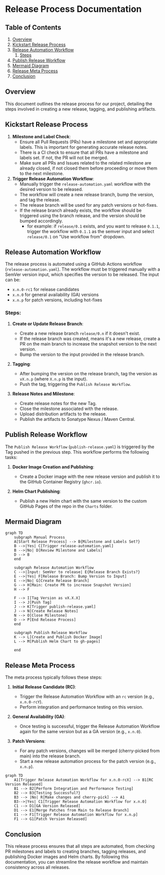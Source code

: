 # Release Process Documentation

## Table of Contents

1. [Overview](#overview)
1. [Kickstart Release Process](#kickstart-release-process)
1. [Release Automation Workflow](#release-automation-workflow)
    1. [Steps](#steps)
1. [Publish Release Workflow](#publish-release-workflow)
1. [Mermaid Diagram](#mermaid-diagram)
1. [Release Meta Process](#release-meta-process)
1. [Conclusion](#conclusion)

## Overview

This document outlines the release process for our project, detailing the steps involved in creating a new release, tagging, and publishing artifacts.

## Kickstart Release Process

1. **Milestone and Label Check**:
    - Ensure all Pull Requests (PRs) have a milestone set and appropriate labels. This is important for generating accurate release notes.
    - There is a CI check to ensure that all PRs have a milestone and labels set. If not, the PR will not be merged.
    - Make sure all PRs and Issues related to the related milestone are already closed, if not closed them before proceeding or move them to the next milestone.
2. **Trigger Release Automation Workflow**:
    - Manually trigger the `release-automation.yaml` workflow with the desired version to be released.
    - The workflow will create a new release branch, bump the version, and tag the release.
    - The release branch will be used for any patch versions or hot-fixes.
    - If the release branch already exists, the workflow should be triggered using the branch release, and the version should be bumped accordingly.
      - for example: if `release/0.1` exists, and you want to release `0.1.1`, trigger the workflow with `0.1.1` as the semver input and select `release/0.1` on "Use workflow from" dropdown.

## Release Automation Workflow

The release process is automated using a GitHub Actions workflow (`release-automation.yaml`). The workflow must be triggered manually with a SemVer version input, which specifies the version to be released. The input can be:
- `x.n.0-rc1` for release candidates
- `x.n.0` for general availability (GA) versions
- `x.n.p` for patch versions, including hot-fixes

### Steps:

1. **Create or Update Release Branch**:
    - Create a new release branch `release/0.n` if it doesn't exist.
    - If the release branch was created, means it's a new release, create a PR on the main branch to increase the snapshot version to the next version.
    - Bump the version to the input provided in the release branch.

2. **Tagging**:
    - After bumping the version on the release branch, tag the version as `vX.n.p` (where `X.n.p` is the input).
    - Push the tag, triggering the `Publish Release Workflow`.

3. **Release Notes and Milestone**:
    - Create release notes for the new Tag.
    - Close the milestone associated with the release.
    - Upload distribution artifacts to the release.
    - Publish the artifacts to Sonatype Nexus / Maven Central.

## Publish Release Workflow

The `Publish Release Workflow` (`publish-release.yaml`) is triggered by the Tag pushed in the previous step. This workflow performs the following tasks:

1. **Docker Image Creation and Publishing**:
    - Create a Docker image with the new release version and publish it to the GitHub Container Registry (`ghcr.io`).

2. **Helm Chart Publishing**:
    - Publish a new Helm chart with the same version to the custom GitHub Pages of the repo in the `Charts` folder.

## Mermaid Diagram

```mermaid
graph TD
    subgraph Manual Process
    A[Start Release Process] --> B{Milestone and Labels Set?}
    B -->|Yes| C[Trigger release-automation.yaml]
    B -->|No| D[Review Milestone and Labels]
    D --> B
    end

    subgraph Release Automation Workflow
    C -->|Input: SemVer to release| E{Release Branch Exists?}
    E -->|Yes| F[Release Branch: Bump Version to Input]
    E -->|No| G[Create Release Branch]    
    G --> H[Main: Create PR to increase Snapshot Version]
    H --> F

    F --> I[Tag Version as vX.X.X]
    I --> J[Push Tag]
    J --> K[Trigger publish-release.yaml]
    J --> N[Create Release Notes]
    N --> O[Close Milestone]
    O --> P[End Release Process]
    end

    subgraph Publish Release Workflow
    K --> L[Create and Publish Docker Image]
    L --> M[Publish Helm Chart to gh-pages]
    
    end
```

## Release Meta Process

The meta process typically follows these steps:

1. **Initial Release Candidate (RC)**:
    - Trigger the Release Automation Workflow with an `rc` version (e.g., `x.n.0-rcY`).
    - Perform integration and performance testing on this version.

2. **General Availability (GA)**:
    - Once testing is successful, trigger the Release Automation Workflow again for the same version but as a GA version (e.g., `x.n.0`).

3. **Patch Versions**:
    - For any patch versions, changes will be merged (cherry-picked from main) into the release branch.
    - Start a new release automation process for the patch version (e.g., `x.n.p`).

```mermaid
graph TD
    A1[Trigger Release Automation Workflow for x.n.0-rcX] --> B1[RC Version Released]
    B1 --> B2[Perform Integration and Performance Testing]    
    B2 --> B3{Testing Successful?} 
    B3 --> |No| R[Make changes and cherry-pick] --> A1
    B3-->|Yes| C1[Trigger Release Automation Workflow for x.n.0]
    C1 --> D1[GA Version Released]
    D1 --> E1[Merge Patches from Main to Release Branch]
    E1 --> F1[Trigger Release Automation Workflow for x.n.p]
    F1 --> G1[Patch Version Released]

```

## Conclusion

This release process ensures that all steps are automated, from checking PR milestones and labels to creating branches, tagging releases, and publishing Docker images and Helm charts. By following this documentation, you can streamline the release workflow and maintain consistency across all releases.
